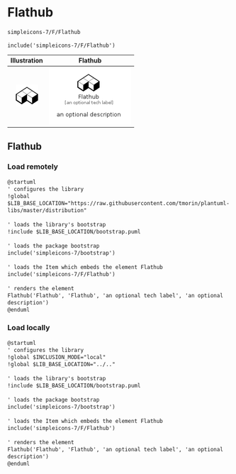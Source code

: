 # Flathub


```text
simpleicons-7/F/Flathub
```

```text
include('simpleicons-7/F/Flathub')
```



| Illustration | Flathub |
| :---: | :---: |
| ![illustration for Illustration](../../simpleicons-7/F/Flathub.png) | ![illustration for Flathub](../../simpleicons-7/F/Flathub.Local.png) |




## Flathub

### Load remotely
```plantuml
@startuml
' configures the library
!global $LIB_BASE_LOCATION="https://raw.githubusercontent.com/tmorin/plantuml-libs/master/distribution"

' loads the library's bootstrap
!include $LIB_BASE_LOCATION/bootstrap.puml

' loads the package bootstrap
include('simpleicons-7/bootstrap')

' loads the Item which embeds the element Flathub
include('simpleicons-7/F/Flathub')

' renders the element
Flathub('Flathub', 'Flathub', 'an optional tech label', 'an optional description')
@enduml
```

### Load locally
```plantuml
@startuml
' configures the library
!global $INCLUSION_MODE="local"
!global $LIB_BASE_LOCATION="../.."

' loads the library's bootstrap
!include $LIB_BASE_LOCATION/bootstrap.puml

' loads the package bootstrap
include('simpleicons-7/bootstrap')

' loads the Item which embeds the element Flathub
include('simpleicons-7/F/Flathub')

' renders the element
Flathub('Flathub', 'Flathub', 'an optional tech label', 'an optional description')
@enduml
```

